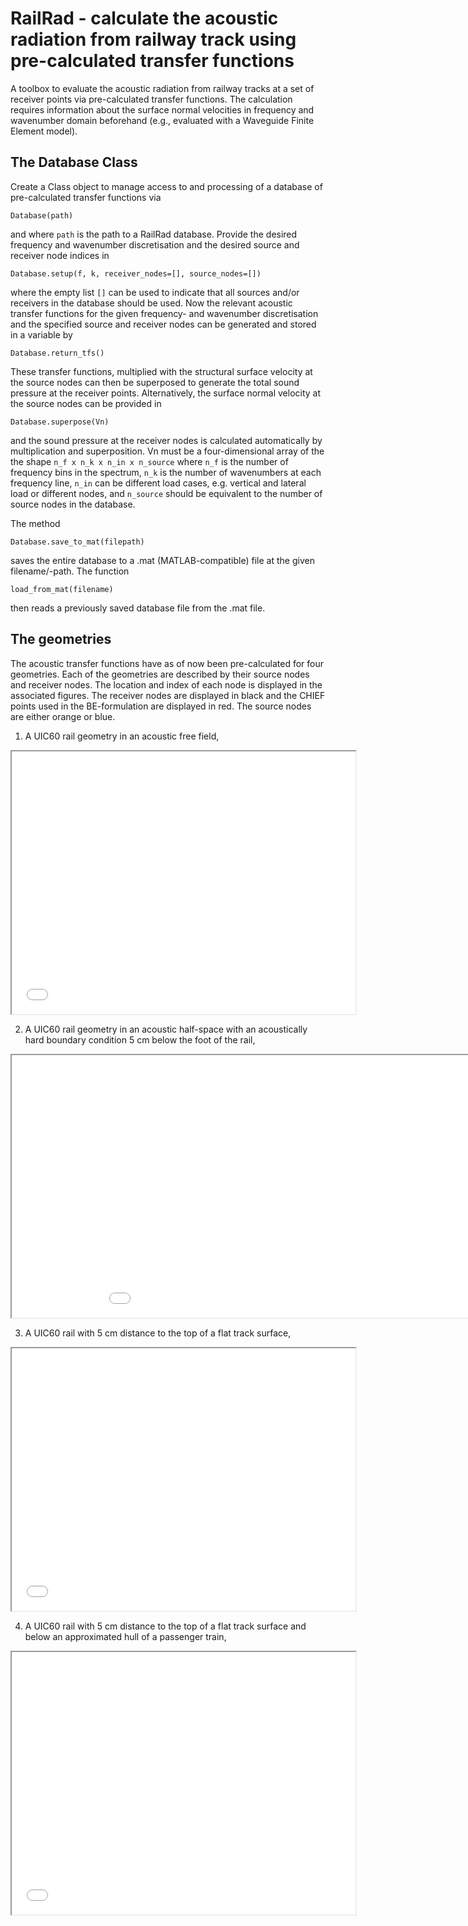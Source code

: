 # RailRad - calculate the acoustic radiation from railway track using pre-calculated transfer functions

A toolbox to evaluate the acoustic radiation from railway tracks
at a set of receiver points via pre-calculated transfer functions.
The calculation requires information about the surface normal velocities in 
frequency and wavenumber domain beforehand (e.g., evaluated with a Waveguide Finite Element model).


## The Database Class

Create a Class object to manage access to and processing of a database of pre-calculated transfer functions via 
    
    Database(path)

and where `path` is the path to a RailRad database. 
Provide the desired frequency and wavenumber discretisation and the desired source and receiver node
indices in

    Database.setup(f, k, receiver_nodes=[], source_nodes=[])

where the empty list `[]` can be used to indicate that all sources and/or receivers in the database
should be used.
Now the relevant acoustic transfer functions for the given frequency- and wavenumber discretisation
and the specified source and receiver nodes can be generated and stored in a variable by 
                            

    Database.return_tfs()

These transfer functions, multiplied with the structural surface velocity at the source nodes can 
then be superposed to generate the total sound pressure at the receiver points.
Alternatively, the surface normal velocity at the source nodes can be provided in 

    Database.superpose(Vn)

and the sound pressure at the receiver nodes is calculated automatically by multiplication and superposition. 
Vn must be a four-dimensional array of the the shape `n_f x n_k x n_in x n_source`
where `n_f` is the number of frequency bins in the spectrum,
      `n_k` is the number of wavenumbers at each frequency line,
      `n_in` can be different load cases, e.g. vertical and lateral load or different nodes, and
      `n_source` should be equivalent to the number of source nodes in the database.

The method

    Database.save_to_mat(filepath)

saves the entire database to a .mat (MATLAB-compatible) file at the given filename/-path.
The function 

    load_from_mat(filename)

then reads a previously saved database file from the .mat file.


## The geometries

The acoustic transfer functions have as of now been pre-calculated for four geometries. Each of the geometries are described by their source nodes and receiver nodes. The location and index of each node is displayed in the associated figures. The receiver nodes are displayed in black and the CHIEF points used in the BE-formulation are displayed in red. The source nodes are either orange or blue.

1. A UIC60 rail geometry in an acoustic free field,

<iframe height="420" width="550" src="doc/figures/rail_free-field_nodes.html"> </iframe>

2. A UIC60 rail geometry in an acoustic half-space with an acoustically hard boundary condition 5 cm below the foot of the rail,

<iframe height="420" width="1000" src="doc/figures/rail_half-space_nodes.html"> </iframe>

3. A UIC60 rail with 5 cm distance to the top of a flat track surface,

<iframe height="420" width="550" src="doc/figures/rail-on-slab_half-space_nodes.html"> </iframe>

4. A UIC60 rail with 5 cm distance to the top of a flat track surface and below an approximated hull of a passenger train,

<iframe height="420" width="550" src="doc/figures/rail-slab-train_half-space_nodes.html"> </iframe>


